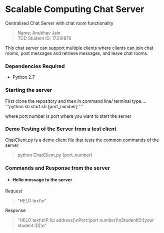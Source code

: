 # Scalable Computing Chat Server
Centralised Chat Server with chat room functionality

>Name: Anubhav Jain
<br>TCD Student ID: 17310876

This chat server can support multiple clients where clients can join chat rooms, post messages and retrieve messages, and leave chat rooms.

### Dependencies Required
* Python 2.7

### Starting the server
First clone the repository and then in command line/ terminal type....
'''python
sh start.sh {port_number}
'''

where port number is port where you want to start the server

### Demo Testing of the Server from a test client
ChatClient.py is a demo client file that tests the common commands of the server
  > python ChatClient.py {port_number}

### Commands and Response from the server
* #### Hello message to the server
Request
  > "HELO text\n"

Response
  > "HELO text\nIP:[ip address]\nPort:[port number]\nStudentID:[your student ID]\n"

